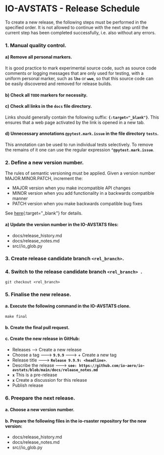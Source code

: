 # IO-AVSTATS - Release Schedule

To create a new release, the following steps must be performed in the specified order.
It is not allowed to continue with the next step until the current step has been completed successfully, i.e. also without any errors. 

### **1. Manual quality control**.

#### a) Remove all personal markers.

It is good practice to mark experimental source code, such as source code comments or logging messages that are only used for testing, with a uniform personal marker, such as **`lho`** or **`wwe`**, so that this source code can be easily discovered and removed for release builds.

#### b) Check all **`TODO`** markers for necessity.

#### c) Check all links in the **`docs`** file directory.

Links should generally contain the following suffix: **`{:target="_blank"}`**. 
This ensures that a web page activated by the link is opened in a new tab.

#### d) Unnecessary annotations **`@pytest.mark.issue`** in the file directory **`tests`**.

This annotation can be used to run individual tests selectively. 
To remove the remains of it one can use the regular expression **`^@pytest.mark.issue`**.

### **2. Define a new version number**.

The rules of semantic versioning must be applied. 
Given a version number MAJOR.MINOR.PATCH, increment the:

* MAJOR version when you make incompatible API changes
* MINOR version when you add functionality in a backwards compatible manner
* PATCH version when you make backwards compatible bug fixes

See [here](https://semver.org/){:target="_blank"} for details.

#### a) Update the version number in the **IO-AVSTATS** files:

- docs/release_history.md
- docs/release_notes.md
- src//io_glob.py

### **3. Create release candidate branch `<rel_branch>`**.

### **4. Switch to the release candidate branch `<rel_branch> `**.

    git checkout <rel_branch>

### **5. Finalise the new release**.

#### a. Execute the following command in the **IO-AVSTATS** clone.

    make final

#### b. Create the final pull request.

#### c. Create the new release in GitHub:

- Releases --> Create a new release
- Choose a tag ---> **`9.9.9`** ---> + Create a new tag
- Release title ---> **`Release 9.9.9: <headline>`**.
- Describe the release ---> **`see: https://github.com/io-aero/io-avstats/blob/main/docs/release_notes.md`**
- **`x`** This is a pre-release
- **`x`** Create a discussion for this release
- Publish release

### **6. Preepare the next release**.

#### a. Choose a new version number.

#### b. Prepare the following files in the **io-rsaster** repository for the new version:

- docs/release_history.md
- docs/release_notes.md
- src//io_glob.py
